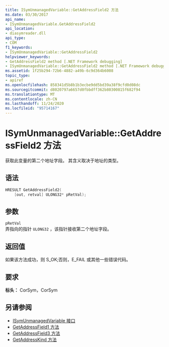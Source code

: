 ```yaml
---
title: ISymUnmanagedVariable::GetAddressField2 方法
ms.date: 03/30/2017
api_name:
- ISymUnmanagedVariable.GetAddressField2
api_location:
- diasymreader.dll
api_type:
- COM
f1_keywords:
- ISymUnmanagedVariable::GetAddressField2
helpviewer_keywords:
- GetAddressField2 method [.NET Framework debugging]
- ISymUnmanagedVariable::GetAddressField2 method [.NET Framework debugging]
ms.assetid: 1f25b294-72b6-4882-a49b-6c9d364b6008
topic_type:
- apiref
ms.openlocfilehash: 858341d5b8b1b3ecbe9dd5bd39a38f9cfd0d08dc
ms.sourcegitcommit: d8020797a6657d0fbbdff362b80300815f682f94
ms.translationtype: MT
ms.contentlocale: zh-CN
ms.lasthandoff: 11/24/2020
ms.locfileid: "95714167"
---
```

# <a name="isymunmanagedvariablegetaddressfield2-method"></a>ISymUnmanagedVariable::GetAddressField2 方法

获取此变量的第二个地址字段。 其含义取决于地址的类型。  
  
## <a name="syntax"></a>语法  
  
```cpp  
HRESULT GetAddressField2(  
    [out, retval] ULONG32* pRetVal);  
```  
  
## <a name="parameters"></a>参数  

 `pRetVal`  
 弄指向的指针 `ULONG32` ，该指针接收第二个地址字段。  
  
## <a name="return-value"></a>返回值  

 如果该方法成功，则 S_OK;否则，E_FAIL 或其他一些错误代码。  
  
## <a name="requirements"></a>要求  

 **标头：** CorSym，CorSym  
  
## <a name="see-also"></a>另请参阅

- [ISymUnmanagedVariable 接口](isymunmanagedvariable-interface.md)
- [GetAddressField1 方法](isymunmanagedvariable-getaddressfield1-method.md)
- [GetAddressField3 方法](isymunmanagedvariable-getaddressfield3-method.md)
- [GetAddressKind 方法](isymunmanagedvariable-getaddresskind-method.md)
